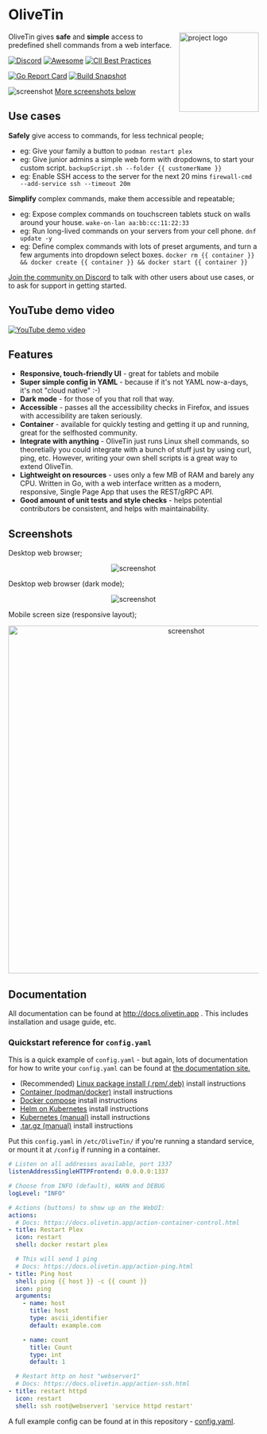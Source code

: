 # OliveTin

<img alt = "project logo" src = "https://github.com/OliveTin/OliveTin/blob/main/webui.dev/OliveTinLogo.png" align = "right" width = "160px" />

OliveTin gives **safe** and **simple** access to predefined shell commands from a web interface.

[![Discord](https://img.shields.io/discord/846737624960860180?label=Discord%20Server)](https://discord.gg/jhYWWpNJ3v)
[![Awesome](https://cdn.rawgit.com/sindresorhus/awesome/d7305f38d29fed78fa85652e3a63e154dd8e8829/media/badge.svg)](https://github.com/awesome-selfhosted/awesome-selfhosted#automation)
[![CII Best Practices](https://bestpractices.coreinfrastructure.org/projects/5050/badge)](https://bestpractices.coreinfrastructure.org/projects/5050)

[![Go Report Card](https://goreportcard.com/badge/github.com/Olivetin/OliveTin)](https://goreportcard.com/report/github.com/OliveTin/OliveTin)
[![Build Snapshot](https://github.com/OliveTin/OliveTin/actions/workflows/build-snapshot.yml/badge.svg)](https://github.com/OliveTin/OliveTin/actions/workflows/build-snapshot.yml)

<img alt = "screenshot" src = "https://github.com/OliveTin/OliveTin/blob/main/var/marketing/screenshotDesktop.png" />
<a href = "#screenshots">More screenshots below</a>

## Use cases

**Safely** give access to commands, for less technical people;

* eg: Give your family a button to `podman restart plex`
* eg: Give junior admins a simple web form with dropdowns, to start your custom script. `backupScript.sh --folder {{ customerName }}`
* eg: Enable SSH access to the server for the next 20 mins `firewall-cmd --add-service ssh --timeout 20m`

**Simplify** complex commands, make them accessible and repeatable;

* eg: Expose complex commands on touchscreen tablets stuck on walls around your house. `wake-on-lan aa:bb:cc:11:22:33`
* eg: Run long-lived commands on your servers from your cell phone. `dnf update -y`
* eg: Define complex commands with lots of preset arguments, and turn a few arguments into dropdown select boxes. `docker rm {{ container }} && docker create {{ container }} && docker start {{ container }}`

[Join the community on Discord](https://discord.gg/jhYWWpNJ3v) to talk with other users about use cases, or to ask for support in getting started.

## YouTube demo video

[![YouTube demo video](https://raw.githubusercontent.com/OliveTin/OliveTin/main/var/marketing/YouTubeBanner.png)](https://www.youtube.com/watch?v=UBgOfNrzId4)

## Features

* **Responsive, touch-friendly UI** - great for tablets and mobile
* **Super simple config in YAML** - because if it's not YAML now-a-days, it's not "cloud native" :-)
* **Dark mode** - for those of you that roll that way.
* **Accessible** - passes all the accessibility checks in Firefox, and issues with accessibility are taken seriously.
* **Container** - available for quickly testing and getting it up and running, great for the selfhosted community.
* **Integrate with anything** - OliveTin just runs Linux shell commands, so theoretially you could integrate with a bunch of stuff just by using curl, ping, etc. However, writing your own shell scripts is a great way to extend OliveTin.
* **Lightweight on resources** - uses only a few MB of RAM and barely any CPU. Written in Go, with a web interface written as a modern, responsive, Single Page App that uses the REST/gRPC API.
* **Good amount of unit tests and style checks** - helps potential contributors be consistent, and helps with maintainability.

## Screenshots

Desktop web browser;

<p align = "center">
<img alt = "screenshot" src = "https://github.com/OliveTin/OliveTin/blob/main/var/marketing/screenshotDesktop.png" />
</p>

Desktop web browser (dark mode);

<p align = "center">
<img alt = "screenshot" src = "https://github.com/OliveTin/OliveTin/blob/main/var/marketing/screenshotDesktopDark.png" />
</p>

Mobile screen size (responsive layout);

<p align = "center">
<img alt = "screenshot" src = "https://github.com/OliveTin/OliveTin/blob/main/var/marketing/screenshotMobile.png" style = "height: 700px;" />
</p>

## Documentation

All documentation can be found at http://docs.olivetin.app . This includes installation and usage guide, etc.

### Quickstart reference for `config.yaml`

This is a quick example of `config.yaml` - but again, lots of documentation for how to write your `config.yaml` can be found at [the documentation site.](https://docs.olivetin.app)

* (Recommended) [Linux package install (.rpm/.deb)](https://docs.olivetin.app/install-linuxpackage.html) install instructions
* [Container (podman/docker)](https://docs.olivetin.app/install-container.html) install instructions
* [Docker compose](https://docs.olivetin.app/install-compose.html) install instructions
* [Helm on Kubernetes](https://docs.olivetin.app/install-helm.html) install instructions
* [Kubernetes (manual)](https://docs.olivetin.app/install-k8s.html) install instructions
* [.tar.gz (manual)](https://docs.olivetin.app/install-targz.html) install instructions

Put this `config.yaml` in `/etc/OliveTin/` if you're running a standard service, or mount it at `/config` if running in a container.

```yaml
# Listen on all addresses available, port 1337
listenAddressSingleHTTPFrontend: 0.0.0.0:1337

# Choose from INFO (default), WARN and DEBUG
logLevel: "INFO"

# Actions (buttons) to show up on the WebUI:
actions:
  # Docs: https://docs.olivetin.app/action-container-control.html
- title: Restart Plex
  icon: restart
  shell: docker restart plex

  # This will send 1 ping
  # Docs: https://docs.olivetin.app/action-ping.html
- title: Ping host
  shell: ping {{ host }} -c {{ count }}
  icon: ping
  arguments:
    - name: host
      title: host
      type: ascii_identifier
      default: example.com

    - name: count
      title: Count
      type: int
      default: 1

  # Restart http on host "webserver1"
  # Docs: https://docs.olivetin.app/action-ssh.html
- title: restart httpd
  icon: restart
  shell: ssh root@webserver1 'service httpd restart'
```

A full example config can be found at in this repository - [config.yaml](https://github.com/OliveTin/OliveTin/blob/main/config.yaml).
